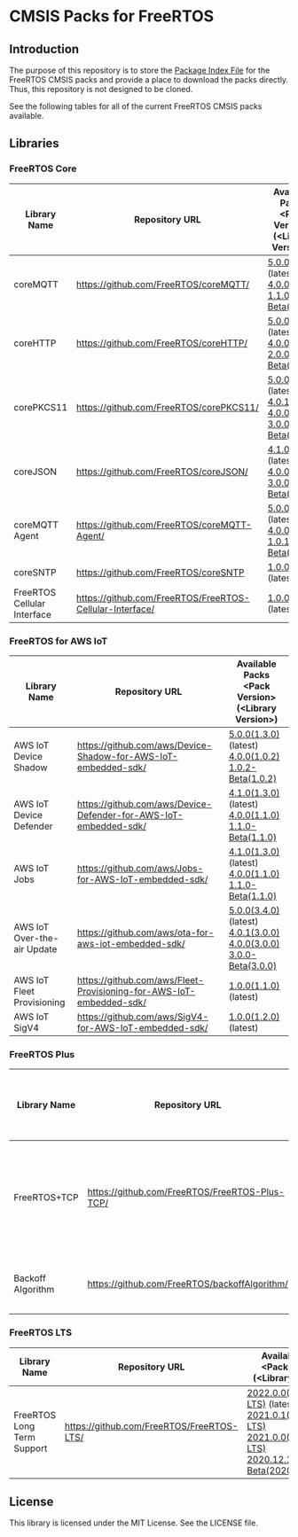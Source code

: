 # CMSIS Packs for FreeRTOS

## Introduction

The purpose of this repository is to store the [Package Index File][a1] for the FreeRTOS CMSIS packs and provide a place to download the packs directly. Thus, this repository is not designed to be cloned.

See the following tables for all of the current FreeRTOS CMSIS packs available.

[a1]: https://arm-software.github.io/CMSIS_5/Pack/html/packIndexFile.html

## Libraries

### FreeRTOS Core
| Library Name                | Repository URL                                                     | Available Packs<br>\<Pack Version\>(\<Library Version\>)|
|-----------------------------|--------------------------------------------------------------------|---------------------------------------------------------|
| coreMQTT                    | https://github.com/FreeRTOS/coreMQTT/                              |[5.0.0(2.1.1)](https://freertos-cmsis-packs.s3.us-west-2.amazonaws.com/AWS.coreMQTT.5.0.0.pack) (latest)<br>[4.0.0(1.1.0)](https://freertos-cmsis-packs.s3.us-west-2.amazonaws.com/AWS.coreMQTT.4.0.0.pack) <br>[1.1.0-Beta(1.1.0)](https://freertos-cmsis-packs.s3.us-west-2.amazonaws.com/AWS.coreMQTT.1.1.0-Beta.pack)|
| coreHTTP                    | https://github.com/FreeRTOS/coreHTTP/                              |[5.0.0(3.0.0)](https://freertos-cmsis-packs.s3.us-west-2.amazonaws.com/AWS.coreHTTP.5.0.0.pack) (latest)<br>[4.0.0(2.0.0)](https://freertos-cmsis-packs.s3.us-west-2.amazonaws.com/AWS.coreHTTP.4.0.0.pack) <br>[2.0.0-Beta(2.0.0)](https://freertos-cmsis-packs.s3.us-west-2.amazonaws.com/AWS.coreHTTP.2.0.0-Beta.pack)|
| corePKCS11                  | https://github.com/FreeRTOS/corePKCS11/                            |[5.0.0(3.5.0)](https://freertos-cmsis-packs.s3.us-west-2.amazonaws.com/AWS.corePKCS11.5.0.0.pack) (latest)<br>[4.0.1(3.0.1)](https://freertos-cmsis-packs.s3.us-west-2.amazonaws.com/AWS.corePKCS11.4.0.1.pack) <br>[4.0.0(3.0.1)](https://freertos-cmsis-packs.s3.us-west-2.amazonaws.com/AWS.corePKCS11.4.0.0.pack)<br>[3.0.0-Beta(3.0.0)](https://freertos-cmsis-packs.s3.us-west-2.amazonaws.com/AWS.corePKCS11.3.0.0-Beta.pack)|
| coreJSON                    | https://github.com/FreeRTOS/coreJSON/                              |[4.1.0(3.2.0)](https://freertos-cmsis-packs.s3.us-west-2.amazonaws.com/AWS.coreJSON.4.1.0.pack) (latest)<br>[4.0.0(3.0.0)](https://freertos-cmsis-packs.s3.us-west-2.amazonaws.com/AWS.coreJSON.4.0.0.pack) <br>[3.0.0-Beta(3.0.0)](https://freertos-cmsis-packs.s3.us-west-2.amazonaws.com/AWS.coreJSON.3.0.0-Beta.pack)|
| coreMQTT Agent              | https://github.com/FreeRTOS/coreMQTT-Agent/                        |[5.0.0(1.2.0)](https://freertos-cmsis-packs.s3.us-west-2.amazonaws.com/AWS.coreMQTT_Agent.5.0.0.pack) (latest)<br>[4.0.0(1.1.0)](https://freertos-cmsis-packs.s3.us-west-2.amazonaws.com/AWS.coreMQTT_Agent.4.0.0.pack) <br>[1.0.1-Beta(1.0.0)](https://freertos-cmsis-packs.s3.us-west-2.amazonaws.com/AWS.coreMQTT_Agent.1.0.1-Beta.pack)|
| coreSNTP                    | https://github.com/FreeRTOS/coreSNTP                               |[1.0.0(1.2.0)](https://freertos-cmsis-packs.s3.us-west-2.amazonaws.com/AWS.coreSNTP.1.0.0.pack) (latest)<br>|
| FreeRTOS Cellular Interface | https://github.com/FreeRTOS/FreeRTOS-Cellular-Interface/           |[1.0.0(1.3.0)](https://freertos-cmsis-packs.s3.us-west-2.amazonaws.com/AWS.FreeRTOS_Cellular_Interface.1.0.0.pack) (latest)<br>|

### FreeRTOS for AWS IoT
| Library Name                | Repository URL                                                      | Available Packs<br>\<Pack Version\>(\<Library Version\>)|
|-----------------------------|---------------------------------------------------------------------|---------------------------------------------------------|
| AWS IoT Device Shadow       | https://github.com/aws/Device-Shadow-for-AWS-IoT-embedded-sdk/      |[5.0.0(1.3.0)](https://freertos-cmsis-packs.s3.us-west-2.amazonaws.com/AWS.AWS_IoT_Device_Shadow.5.0.0.pack) (latest)<br>[4.0.0(1.0.2)](https://freertos-cmsis-packs.s3.us-west-2.amazonaws.com/AWS.AWS_IoT_Device_Shadow.4.0.0.pack) <br>[1.0.2-Beta(1.0.2)](https://freertos-cmsis-packs.s3.us-west-2.amazonaws.com/AWS.AWS_IoT_Device_Shadow.1.0.2-Beta.pack)|
| AWS IoT Device Defender     | https://github.com/aws/Device-Defender-for-AWS-IoT-embedded-sdk/    |[4.1.0(1.3.0)](https://freertos-cmsis-packs.s3.us-west-2.amazonaws.com/AWS.AWS_IoT_Device_Defender.4.1.0.pack) (latest)<br>[4.0.0(1.1.0)](https://freertos-cmsis-packs.s3.us-west-2.amazonaws.com/AWS.AWS_IoT_Device_Defender.4.0.0.pack) <br>[1.1.0-Beta(1.1.0)](https://freertos-cmsis-packs.s3.us-west-2.amazonaws.com/AWS.AWS_IoT_Device_Defender.1.1.0-Beta.pack)|
| AWS IoT Jobs                | https://github.com/aws/Jobs-for-AWS-IoT-embedded-sdk/               |[4.1.0(1.3.0)](https://freertos-cmsis-packs.s3.us-west-2.amazonaws.com/AWS.AWS_IoT_Jobs.4.1.0.pack) (latest)<br>[4.0.0(1.1.0)](https://freertos-cmsis-packs.s3.us-west-2.amazonaws.com/AWS.AWS_IoT_Jobs.4.0.0.pack) <br>[1.1.0-Beta(1.1.0)](https://freertos-cmsis-packs.s3.us-west-2.amazonaws.com/AWS.AWS_IoT_Jobs.1.1.0-Beta.pack)|
| AWS IoT Over-the-air Update | https://github.com/aws/ota-for-aws-iot-embedded-sdk/                |[5.0.0(3.4.0)](https://freertos-cmsis-packs.s3.us-west-2.amazonaws.com/AWS.AWS_IoT_Over-the-air_Update.5.0.0.pack) (latest)<br>[4.0.1(3.0.0)](https://freertos-cmsis-packs.s3.us-west-2.amazonaws.com/AWS.AWS_IoT_Over-the-air_Update.4.0.1.pack) <br>[4.0.0(3.0.0)](https://freertos-cmsis-packs.s3.us-west-2.amazonaws.com/AWS.AWS_IoT_Over-the-air_Update.4.0.0.pack)<br>[3.0.0-Beta(3.0.0)](https://freertos-cmsis-packs.s3.us-west-2.amazonaws.com/AWS.AWS_IoT_Over-the-air_Update.3.0.0-Beta.pack)|
| AWS IoT Fleet Provisioning  | https://github.com/aws/Fleet-Provisioning-for-AWS-IoT-embedded-sdk/ |[1.0.0(1.1.0)](https://freertos-cmsis-packs.s3.us-west-2.amazonaws.com/AWS.AWS_IoT_Fleet_Provisioning.1.0.0.pack) (latest)<br>|
| AWS IoT SigV4               | https://github.com/aws/SigV4-for-AWS-IoT-embedded-sdk/              |[1.0.0(1.2.0)](https://freertos-cmsis-packs.s3.us-west-2.amazonaws.com/AWS.AWS_IoT_SigV4.1.0.0.pack) (latest)<br>|

### FreeRTOS Plus
| Library Name                | Repository URL                                                     | Available Packs<br>\<Pack Version\>(\<Library Version\>)|
|-----------------------------|--------------------------------------------------------------------|-------------------------------------------------------|
| FreeRTOS+TCP                | https://github.com/FreeRTOS/FreeRTOS-Plus-TCP/                     |[5.0.0(3.1.0)](https://freertos-cmsis-packs.s3.us-west-2.amazonaws.com/AWS.FreeRTOS-Plus-TCP.5.0.0.pack) (latest)<br> [4.0.1(2.3.2-LTS-Patch-2)](https://freertos-cmsis-packs.s3.us-west-2.amazonaws.com/AWS.FreeRTOS-Plus-TCP.4.0.1.pack) <br>[4.0.0(2.3.2-LTS-Patch-2)](https://freertos-cmsis-packs.s3.us-west-2.amazonaws.com/AWS.FreeRTOS-Plus-TCP.4.0.0.pack)<br>[2.3.2-Beta(2.3.2)](https://freertos-cmsis-packs.s3.us-west-2.amazonaws.com/AWS.FreeRTOS-Plus-TCP.2.3.2-Beta.pack)
| Backoff Algorithm           | https://github.com/FreeRTOS/backoffAlgorithm/                      |[4.1.0(1.3.0)](https://freertos-cmsis-packs.s3.us-west-2.amazonaws.com/AWS.backoffAlgorithm.4.1.0.pack) (latest)<br> [4.0.0(1.0.0)](https://freertos-cmsis-packs.s3.us-west-2.amazonaws.com/AWS.backoffAlgorithm.4.0.0.pack) <br>[1.0.0-Beta(1.0.0)](https://freertos-cmsis-packs.s3.us-west-2.amazonaws.com/AWS.backoffAlgorithm.1.0.0-Beta.pack)|

### FreeRTOS LTS
| Library Name                | Repository URL                                                     | Available Packs<br>\<Pack Version\>(\<Library Version\>)|
|-----------------------------|--------------------------------------------------------------------|---------------------------------------------------------|
| FreeRTOS Long Term Support  | https://github.com/FreeRTOS/FreeRTOS-LTS/                          |[2022.0.0(202210.01-LTS)](https://freertos-cmsis-packs.s3.us-west-2.amazonaws.com/AWS.FreeRTOS_LTS.2022.0.0.pack) (latest)<br> [2021.0.1(202012.04-LTS)](https://freertos-cmsis-packs.s3.us-west-2.amazonaws.com/AWS.FreeRTOS_LTS.2021.0.1.pack) <br>[2021.0.0(202012.04-LTS)](https://freertos-cmsis-packs.s3.us-west-2.amazonaws.com/AWS.FreeRTOS_LTS.2021.0.0.pack)<br>[2020.12.1-Beta(202012.01-LTS)](https://freertos-cmsis-packs.s3.us-west-2.amazonaws.com/AWS.FreeRTOS_LTS.2020.12.1-Beta.pack)|

## License

This library is licensed under the MIT License. See the LICENSE file.
